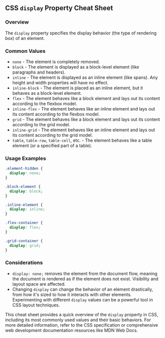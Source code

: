 ## CSS `display` Property Cheat Sheet

### Overview

The `display` property specifies the display behavior (the type of rendering box) of an element.

### Common Values

- `none` - The element is completely removed.
- `block` - The element is displayed as a block-level element (like paragraphs and headers).
- `inline` - The element is displayed as an inline element (like spans). Any height and width properties will have no effect.
- `inline-block` - The element is placed as an inline element, but it behaves as a block-level element.
- `flex` - The element behaves like a block element and lays out its content according to the flexbox model.
- `inline-flex` - The element behaves like an inline element and lays out its content according to the flexbox model.
- `grid` - The element behaves like a block element and lays out its content according to the grid model.
- `inline-grid` - The element behaves like an inline element and lays out its content according to the grid model.
- `table`, `table-row`, `table-cell`, etc. - The element behaves like a table element (or a specified part of a table).

### Usage Examples

```css
.element-hidden {
  display: none;
}

.block-element {
  display: block;
}

.inline-element {
  display: inline;
}

.flex-container {
  display: flex;
}

.grid-container {
  display: grid;
}
```

### Considerations

- `display: none;` removes the element from the document flow, meaning the document is rendered as if the element does not exist. Visibility and layout space are affected.
- Changing `display` can change the behavior of an element drastically, from how it's sized to how it interacts with other elements. Experimenting with different `display` values can be a powerful tool in CSS layout techniques.

This cheat sheet provides a quick overview of the `display` property in CSS, including its most commonly used values and their basic behaviors. For more detailed information, refer to the CSS specification or comprehensive web development documentation resources like MDN Web Docs.
